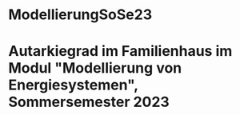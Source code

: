 # ModellierungSoSe23
# Autarkiegrad im Familienhaus im Modul "Modellierung von Energiesystemen", Sommersemester 2023
